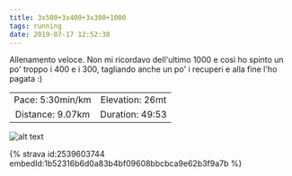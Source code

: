 ```yaml
---
title: 3x500+3x400+3x300+1000
tags: running
date: 2019-07-17 12:52:38
---
```

Allenamento veloce. Non mi ricordavo dell'ultimo 1000 e così ho spinto un po' troppo i 400 e i 300, tagliando anche un po' i recuperi e alla fine l'ho pagata :)

| | |
| :-: | :-: |
| Pace: 5:30min/km | Elevation: 26mt |
| Distance: 9.07km | Duration: 49:53 |



![alt text](/images/2019/20190717-activity-map.png "map")


{% strava id:2539603744 embedId:1b52316b6d0a83b4bf09608bbcbca9e62b3f9a7b %}
